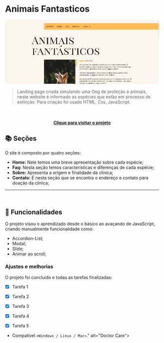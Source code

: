# Animais Fantasticos

<!---Esses são exemplos. Veja https://shields.io para outras pessoas ou para personalizar este conjunto de escudos. Você pode querer incluir dependências, status do projeto e informações de licença aqui--->

<img src="img/animais-fantasticos.JPG" alt="Doctor Care">

> Landing page criada simulando uma Ong de proteção a animais, neste website é informado as espécies que estão em processo de extinção. Para criação foi usado HTML, Css, JavaScript.


<br>

<h4 align="center"><a href="https://jefferson-guirra.github.io/-Projetos/projeto-02/">Clique para visitar o projeto</a></h4>

## 📚 Seções

O site é composto por quatro seções:

- **Home:** Nele temos uma breve apresentação sobre cada espécie;
- **Faq:** Nesta seção temos características e diferenças de cada espécie;
- **Sobre:** Apresenta a origem e finalidade da clínica;
- **Contato:** É nesta seção que se encontra o endereço e contato para doação da clínica;


---
<br>

## 🚀  Funcionalidades

O projeto visou o aprendizado desde o básico ao avaçando de JavaScript, criando manualmente funcionalidade como:

- Accordion-List;
- Modal;
- Slide;
- Animar ao scroll;


### Ajustes e melhorias

O projeto foi concluído e todas as tarefas finalizadas:

- [x] Tarefa 1
- [x] Tarefa 2
- [x] Tarefa 3
- [x] Tarefa 4
- [x] Tarefa 5


* Compatível `<Windows / Linux / Mac>`." alt="Doctor Care">

<br>


